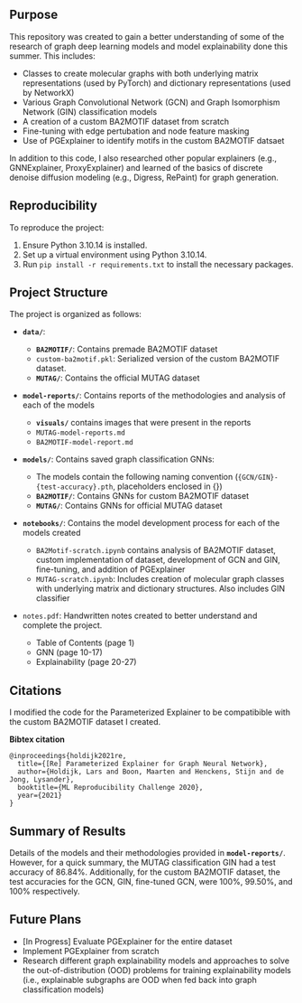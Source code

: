 
## Purpose
This repository was created to gain a better understanding of some of the research of graph deep learning models and model explainability done this summer. This includes:
- Classes to create molecular graphs with both underlying matrix representations (used by PyTorch) and dictionary representations (used by NetworkX)
- Various Graph Convolutional Network (GCN) and Graph Isomorphism Network (GIN) classification models
- A creation of a custom BA2MOTIF dataset from scratch
- Fine-tuning with edge pertubation and node feature masking
- Use of PGExplainer to identify motifs in the custom BA2MOTIF datsaet

In addition to this code, I also researched other popular explainers (e.g., GNNExplainer, ProxyExplainer) and learned of the basics of discrete denoise diffusion modeling (e.g., Digress, RePaint) for graph generation.

## Reproducibility
To reproduce the project:
1. Ensure Python 3.10.14 is installed.
2. Set up a virtual environment using Python 3.10.14.
3. Run `pip install -r requirements.txt` to install the necessary packages.

## Project Structure
The project is organized as follows:

- **`data/`**: 
  - **`BA2MOTIF/`**: Contains premade BA2MOTIF dataset
  - `custom-ba2motif.pkl`: Serialized version of the custom BA2MOTIF dataset.
  - **`MUTAG/`**: Contains the official MUTAG dataset

- **`model-reports/`**: Contains reports of the methodologies and analysis of each of the models
  - **`visuals/`** contains images that were present in the reports 
  - `MUTAG-model-reports.md` 
  - `BA2MOTIF-model-report.md`

- **`models/`**: Contains saved graph classification GNNs:
  - The models contain the following naming convention (`{GCN/GIN}-{test-accuracy}.pth`, placeholders enclosed in {})
  - **`BA2MOTIF/`**: Contains GNNs for custom BA2MOTIF dataset
  - **`MUTAG/`**: Contains GNNs for official MUTAG dataset
  
- **`notebooks/`**: Contains the model development process for each of the models created
  - `BA2Motif-scratch.ipynb` contains analysis of BA2MOTIF dataset, custom implementation of dataset, development of GCN and GIN, fine-tuning, and addition of PGExplainer
  - `MUTAG-scratch.ipynb`: Includes creation of molecular graph classes with underlying matrix and dictionary structures. Also includes GIN classifier

- `notes.pdf`: Handwritten notes created to better understand and complete the project. 
  - Table of Contents (page 1)
  - GNN (page 10-17)
  - Explainability (page 20-27)


## Citations
I modified the code for the Parameterized Explainer to be compatibible with the custom BA2MOTIF dataset I created.

**Bibtex citation**
```
@inproceedings{holdijk2021re,
  title={[Re] Parameterized Explainer for Graph Neural Network},
  author={Holdijk, Lars and Boon, Maarten and Henckens, Stijn and de Jong, Lysander},
  booktitle={ML Reproducibility Challenge 2020},
  year={2021}
}
```
## Summary of Results
Details of the models and their methodologies provided in **`model-reports/`**. However, for a quick summary, the MUTAG classification GIN had a test accuracy of 86.84%. Additionally, for the custom BA2MOTIF dataset, the test accuracies for the GCN, GIN, fine-tuned GCN, were 100%, 99.50%, and 100% respectively.

## Future Plans
- [In Progress] Evaluate PGExplainer for the entire dataset
- Implement PGExplainer from scratch
- Research different graph explainability models and approaches to solve the out-of-distribution (OOD) problems for training explainability models (i.e., explainable subgraphs are OOD when fed back into graph classification models)


